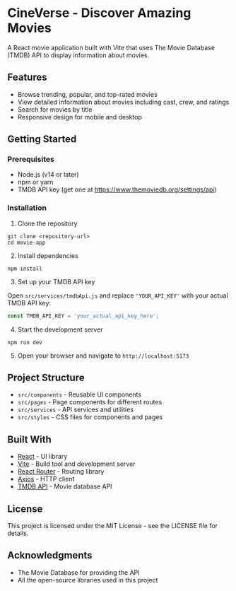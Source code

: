 # CineVerse - Discover Amazing Movies

A React movie application built with Vite that uses The Movie Database (TMDB) API to display information about movies.

## Features

- Browse trending, popular, and top-rated movies
- View detailed information about movies including cast, crew, and ratings
- Search for movies by title
- Responsive design for mobile and desktop

## Getting Started

### Prerequisites

- Node.js (v14 or later)
- npm or yarn
- TMDB API key (get one at https://www.themoviedb.org/settings/api)

### Installation

1. Clone the repository
```
git clone <repository-url>
cd movie-app
```

2. Install dependencies
```
npm install
```

3. Set up your TMDB API key

Open `src/services/tmdbApi.js` and replace `'YOUR_API_KEY'` with your actual TMDB API key:

```javascript
const TMDB_API_KEY = 'your_actual_api_key_here';
```

4. Start the development server
```
npm run dev
```

5. Open your browser and navigate to `http://localhost:5173`

## Project Structure

- `src/components` - Reusable UI components
- `src/pages` - Page components for different routes
- `src/services` - API services and utilities
- `src/styles` - CSS files for components and pages

## Built With

- [React](https://reactjs.org/) - UI library
- [Vite](https://vitejs.dev/) - Build tool and development server
- [React Router](https://reactrouter.com/) - Routing library
- [Axios](https://axios-http.com/) - HTTP client
- [TMDB API](https://developers.themoviedb.org/3) - Movie database API

## License

This project is licensed under the MIT License - see the LICENSE file for details.

## Acknowledgments

- The Movie Database for providing the API
- All the open-source libraries used in this project
